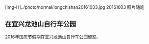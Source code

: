 ﻿[img-H]../photo/normal/longchishan20161003.jpg
20161003
照片随笔

## 在宜兴龙池山自行车公园

2016年国庆节假期在宜兴龙池山自行车公园留影。
